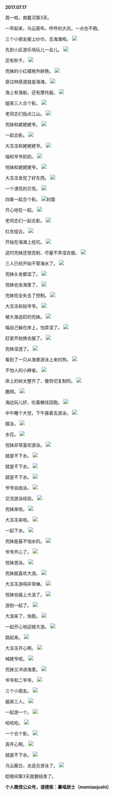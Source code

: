 
          
**2017.07.17**

周一啦，南戴河第3天。

一早起来，乌云密布，呼呼的大风，一点也不晒。

三个小朋友披上纱巾，去海滩啦。
![](//upload-images.jianshu.io/upload_images/51001-8bf8596bc729f550.jpg)


先到小区游乐场玩儿一会儿。
![](//upload-images.jianshu.io/upload_images/51001-d0ffa726e40b05de.jpg)


还有秋千。
![](//upload-images.jianshu.io/upload_images/51001-8d2784f6472a14ea.jpg)


兜妹的小红裙格外鲜艳。
![](//upload-images.jianshu.io/upload_images/51001-7ae533c5ea75b85b.jpg)


穿过林荫道就是海滩。
![](//upload-images.jianshu.io/upload_images/51001-80e3a0d43fd4ae5c.jpg)


海上有渔船，还有摩托艇。
![](//upload-images.jianshu.io/upload_images/51001-72a76a0479884c08.jpg)


姐弟三人合个影。
![](//upload-images.jianshu.io/upload_images/51001-a030124a96f9d1fc.jpg)


老同志们指点江山。
![](//upload-images.jianshu.io/upload_images/51001-8a82e825e1bd2cac.jpg)


兜妹和姥姥姥爷。
![](//upload-images.jianshu.io/upload_images/51001-2674bafe18ea35c6.jpg)


一起合影。
![](//upload-images.jianshu.io/upload_images/51001-929beab051184061.jpg)


大冻冻和姥姥姥爷。
![](//upload-images.jianshu.io/upload_images/51001-acfe14a7b8b122d1.jpg)


喵和爷爷奶奶。
![](//upload-images.jianshu.io/upload_images/51001-417ec8485ee1035b.jpg)


悦妹和姥姥姥爷。
![](//upload-images.jianshu.io/upload_images/51001-6c33ca4426bbc845.jpg)


大冻冻发现了好东西。
![](//upload-images.jianshu.io/upload_images/51001-d29977b6115eda63.jpg)


一个漂亮的贝壳。
![](//upload-images.jianshu.io/upload_images/51001-ac1ff2231e452522.jpg)


四美一起合个影。
![](//upload-images.jianshu.io/upload_images/51001-7d5a92c1a09add3d.jpg)封面


开心地在一起。
![](//upload-images.jianshu.io/upload_images/51001-9a9aa88316b3046c.jpg)


老同志们一起合影。
![](//upload-images.jianshu.io/upload_images/51001-d1ce911ea335e3d8.jpg)


红衣组合。
![](//upload-images.jianshu.io/upload_images/51001-8d1a09c7d4c1d9f7.jpg)


开始在海滩上挖坑。
![](//upload-images.jianshu.io/upload_images/51001-803e3a1166cb9c9e.jpg)


这时兜妹还很克制，尽量不弄湿衣服。
![](//upload-images.jianshu.io/upload_images/51001-b32d2905692f9332.jpg)


三人已经开始不管海水了。
![](//upload-images.jianshu.io/upload_images/51001-4effd941619b6ca2.jpg)


兜妹头发都湿了。
![](//upload-images.jianshu.io/upload_images/51001-de3285e21e79fa0b.jpg)


悦妹也坐海里了。
![](//upload-images.jianshu.io/upload_images/51001-72ab4ddc5a25aa26.jpg)


兜妹完全失去了控制。
![](//upload-images.jianshu.io/upload_images/51001-dd087eb8329ad27e.jpg)


大冻冻和姑爷爷。
![](//upload-images.jianshu.io/upload_images/51001-ced692e644349c86.jpg)


被大海追赶的兜妹。
![](//upload-images.jianshu.io/upload_images/51001-f88cddca7077d0d6.jpg)


喵自己躲在岸上，怕弄湿了。
![](//upload-images.jianshu.io/upload_images/51001-d08a7ef9aafc7ae9.jpg)


赶紧开始换衣服了。
![](//upload-images.jianshu.io/upload_images/51001-4f751efb742c6b16.jpg)


兜妹湿透了。
![](//upload-images.jianshu.io/upload_images/51001-62711bfc2621a584.jpg)


看到了一只从海里游泳上来的狗。
![](//upload-images.jianshu.io/upload_images/51001-20c0e736006a4413.jpg)


不怕人的小麻雀。
![](//upload-images.jianshu.io/upload_images/51001-116d0db40de4c121.jpg)


岸上的树太整齐了，像剪切复制的。
![](//upload-images.jianshu.io/upload_images/51001-76e985e55b9b3f3d.jpg)


撒网。
![](//upload-images.jianshu.io/upload_images/51001-bfb72c3b29af9ebb.jpg)


海边玩儿好，吃着糖往回跑。
![](//upload-images.jianshu.io/upload_images/51001-9fcfc363bb7bb296.jpg)


中午睡个大觉，下午接着去游泳。
![](//upload-images.jianshu.io/upload_images/51001-1f51a63fa948cf16.jpg)


蝶泳。
![](//upload-images.jianshu.io/upload_images/51001-345e6e2a1be29111.jpg)


水花。
![](//upload-images.jianshu.io/upload_images/51001-324f7c7fe332c5ee.jpg)


悦妹非常喜欢游泳。
![](//upload-images.jianshu.io/upload_images/51001-b8e7043c27c98fc3.jpg)


就是不下水。
![](//upload-images.jianshu.io/upload_images/51001-773ac13bddb50edd.jpg)


就是不下水。
![](//upload-images.jianshu.io/upload_images/51001-b286aee4a2dbba93.jpg)


就是不下水。
![](//upload-images.jianshu.io/upload_images/51001-2d6bb439c4dac90a.jpg)


爷爷自由泳。
![](//upload-images.jianshu.io/upload_images/51001-ff412118b1df5c19.jpg)


交流游泳经验。
![](//upload-images.jianshu.io/upload_images/51001-a3a8c581ff2adf7e.jpg)


兜妹来啦。
![](//upload-images.jianshu.io/upload_images/51001-a1076b5150ce1def.jpg)


大冻冻来啦。
![](//upload-images.jianshu.io/upload_images/51001-2ec2443b85b77f1a.jpg)


一起下水。
![](//upload-images.jianshu.io/upload_images/51001-bc1370e5016c9695.jpg)


兜妹是最不怕水的。
![](//upload-images.jianshu.io/upload_images/51001-8389749f011fd797.jpg)


爷爷开心了。
![](//upload-images.jianshu.io/upload_images/51001-25430ad2cba89fe6.jpg)


悦妹游泳。
![](//upload-images.jianshu.io/upload_images/51001-31d6cdac06c76bec.jpg)


兜妹就喜欢大浪。
![](//upload-images.jianshu.io/upload_images/51001-6cb9ac557d094199.jpg)


大冻冻游得非常棒。
![](//upload-images.jianshu.io/upload_images/51001-74263537d809c075.jpg)


悦妹也碰上大浪了。
![](//upload-images.jianshu.io/upload_images/51001-477d73b7bf4f5f66.jpg)


游到一起了。
![](//upload-images.jianshu.io/upload_images/51001-cbe839e7e70bf67e.jpg)


大浪来了，快跑。
![](//upload-images.jianshu.io/upload_images/51001-01634b7b07eec0d4.jpg)


一起开心地迎接大浪。
![](//upload-images.jianshu.io/upload_images/51001-e8c707a28ea4d88b.jpg)


跳起来。
![](//upload-images.jianshu.io/upload_images/51001-cfc59f2d4fa0c05d.jpg)


大冻冻开心啊。
![](//upload-images.jianshu.io/upload_images/51001-3d866b2514e6107c.jpg)


喊姥爷呢。
![](//upload-images.jianshu.io/upload_images/51001-5968322e4408fe03.jpg)


兜妹又冲进海里。
![](//upload-images.jianshu.io/upload_images/51001-684028d453ecd01f.jpg)


爷爷和二爷爷。
![](//upload-images.jianshu.io/upload_images/51001-d587778a288484bd.jpg)


三个小朋友。
![](//upload-images.jianshu.io/upload_images/51001-3259de38357dd55f.jpg)


姐弟三人。
![](//upload-images.jianshu.io/upload_images/51001-57b264d223cc3d2d.jpg)


一起游一个。
![](//upload-images.jianshu.io/upload_images/51001-f5309061fccc2939.jpg)


哈哈哈。
![](//upload-images.jianshu.io/upload_images/51001-c67f59fb1b4d18ba.jpg)


一个合个影。
![](//upload-images.jianshu.io/upload_images/51001-a780b73967ba35d7.jpg)


真开心啊。
![](//upload-images.jianshu.io/upload_images/51001-1320164273089573.jpg)


就是不下水。
![](//upload-images.jianshu.io/upload_images/51001-a36ba62bf093bab0.jpg)


乌云蔽日，太适合游泳了。
![](//upload-images.jianshu.io/upload_images/51001-8a5453d781a530bf.jpg)


眨眼间第3天就要结束了。


**个人微信公众号，请搜索：摹喵居士（momiaojushi）**

        
